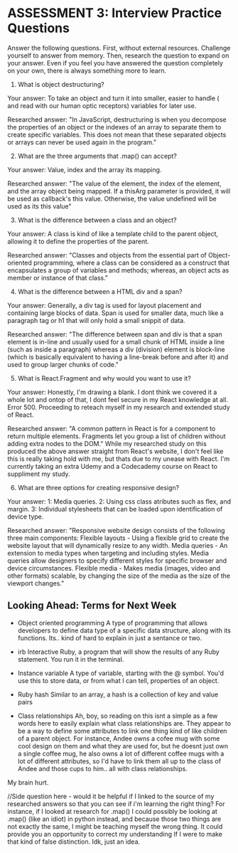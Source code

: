 # ASSESSMENT 3: Interview Practice Questions

Answer the following questions. First, without external resources. Challenge yourself to answer from memory. Then, research the question to expand on your answer. Even if you feel you have answered the question completely on your own, there is always something more to learn.

1. What is object destructuring?

  Your answer:
  To take an object and turn it into smaller, easier to handle ( and read with our human optic receptors) variables for later use. 
  
  Researched answer:
  "In JavaScript, destructuring is when you decompose the properties of an object or the indexes of an array to separate them to create specific variables. This does not mean that these separated objects or arrays can never be used again in the program."

2. What are the three arguments that .map() can accept?

  Your answer:
  Value, index and the array its mapping. 

  Researched answer:
  "The value of the element, the index of the element, and the array object being mapped. If a thisArg parameter is provided, it will be used as callback's this value. Otherwise, the value undefined will be used as its this value"


3. What is the difference between a class and an object?

  Your answer:
  A class is kind of like a template child to the parent object, allowing it to define the properties of the parent.

  Researched answer:
  "Classes and objects from the essential part of Object-oriented programming, where a class can be considered as a construct that encapsulates a group of variables and methods; whereas, an object acts as member or instance of that class."


4. What is the difference between a HTML div and a span?
 
  Your answer:
  Generally, a div tag is used for layout placement and containing large blocks of data. 
  Span is used for smaller data, much like a paragraph tag or h1 that will only hold a small snippit of data.

  Researched answer:
  "The difference between span and div is that a span element is in-line and usually used for a small chunk of HTML inside a line (such as inside a paragraph) whereas a div (division) element is block-line (which is basically equivalent to having a line-break before and after it) and used to group larger chunks of code."

5. What is React.Fragment and why would you want to use it?
  
  Your answer:
  Honestly, I'm drawing a blank. I dont think we covered it a whole lot and ontop of that, I dont feel secure in my React knowledge at all. Error 500. Proceeding to reteach myself in my research and extended study of React. 
  
  Researched answer:
  "A common pattern in React is for a component to return multiple elements. Fragments let you group a list of children without adding extra nodes to the DOM."
  While my researched study on this produced the above answer straight from React's website, I don't feel like this is really taking hold with me, but thats due to my unease with React. I'm currently taking an extra Udemy and a Codecademy course on React to suppliment my study.  
  

6. What are three options for creating responsive design?

  Your answer:
  1: Media queries.
  2: Using css class atributes such as flex, and margin. 
  3: Individual stylesheets that can be loaded upon identification of device type.
  
  Researched answer:
  "Responsive website design consists of the following three main components:
  Flexible layouts - Using a flexible grid to create the website layout that will dynamically resize to any width.
  Media queries - An extension to media types when targeting and including styles. Media queries allow designers to specify different styles for specific browser and device circumstances.
  Flexible media - Makes media (images, video and other formats) scalable, by changing the size of the media as the size of the viewport changes."



## Looking Ahead: Terms for Next Week
- Object oriented programming
  A type of programming that allows developers to define data type of a specific data structure, along with its functions. 
  Its.. kind of hard to explain in just a sentance or two. 

- irb
  Interactive Ruby, a program that will show the results of any Ruby statement. You run it in the terminal. 

- Instance variable
  A type of variable, starting with the @ symbol. You'd use this to store data, or from what I can tell, properties of an object. 

- Ruby hash
  Similar to an array, a hash is a collection of key and value pairs

- Class relationships
Ah, boy, so reading on this isnt a simple as a few words here to easily explain what class relationships are. They appear to be a way to define some attributes to link one thing kind of like children of a parent object. For instance, Andee owns a cofee mug with some cool design on them and what they are used for, but he doesnt just own a single coffee mug, he also owns a lot of different coffee mugs with a lot of different attributes, so I'd have to link them all up to the class of Andee and those cups to him.. all with class relationships. 

My brain hurt. 


//Side question here - would it be helpful if I linked to the source of my researched answers so that you can see if i'm learning the right thing? For instance, if I looked at research for .map() I could possibly be looking at .map() (like an idiot) in python instead, and because those two things are not exactly the same, I might be teaching myself the wrong thing. It could provide you an opportunity to correct my understanding If I were to make that kind of false distinction. Idk, just an idea.   